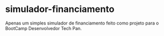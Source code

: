 # simulador-financiamento
Apenas um simples simulador de financiamento feito como projeto para o BootCamp Desenvolvedor Tech Pan.
